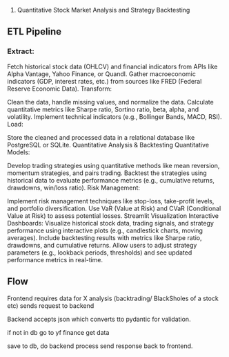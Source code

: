1. Quantitative Stock Market Analysis and Strategy Backtesting
## ETL Pipeline
### Extract:

Fetch historical stock data (OHLCV) and financial indicators from APIs like Alpha Vantage, Yahoo Finance, or Quandl.
Gather macroeconomic indicators (GDP, interest rates, etc.) from sources like FRED (Federal Reserve Economic Data).
Transform:

Clean the data, handle missing values, and normalize the data.
Calculate quantitative metrics like Sharpe ratio, Sortino ratio, beta, alpha, and volatility.
Implement technical indicators (e.g., Bollinger Bands, MACD, RSI).
Load:

Store the cleaned and processed data in a relational database like PostgreSQL or SQLite.
Quantitative Analysis & Backtesting
Quantitative Models:

Develop trading strategies using quantitative methods like mean reversion, momentum strategies, and pairs trading.
Backtest the strategies using historical data to evaluate performance metrics (e.g., cumulative returns, drawdowns, win/loss ratio).
Risk Management:

Implement risk management techniques like stop-loss, take-profit levels, and portfolio diversification.
Use VaR (Value at Risk) and CVaR (Conditional Value at Risk) to assess potential losses.
Streamlit Visualization
Interactive Dashboards:
Visualize historical stock data, trading signals, and strategy performance using interactive plots (e.g., candlestick charts, moving averages).
Include backtesting results with metrics like Sharpe ratio, drawdowns, and cumulative returns.
Allow users to adjust strategy parameters (e.g., lookback periods, thresholds) and see updated performance metrics in real-time.



## Flow

Frontend requires data for X analysis (backtrading/ BlackSholes of a stock etc) sends request to backend

Backend accepts json which converts tto pydantic for validation.

if not in db go to yf finance get data
    
save to db, 
do backend process send response back to frontend.

